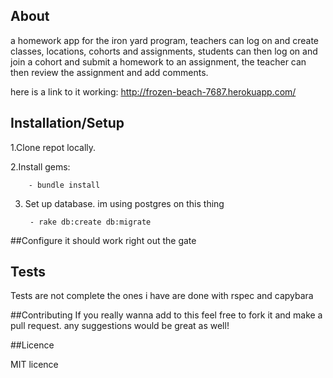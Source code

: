 ## About

a homework app for the iron yard program, teachers can log on and create classes, locations, cohorts and assignments, students can then log on and join a cohort and submit a homework to an assignment, the teacher can then review the assignment and add comments.


here is a link to it working: http://frozen-beach-7687.herokuapp.com/

## Installation/Setup

1.Clone repot locally. 

2.Install gems: 

		- bundle install

3. Set up database. im using postgres on this thing 
		
		- rake db:create db:migrate

##Configure 
it should work right out the gate 

## Tests
Tests are not complete the ones i have are done with rspec and capybara

##Contributing 
If you really wanna add to this feel free to fork it and make a pull request. any suggestions would be great as well!


##Licence

MIT licence


